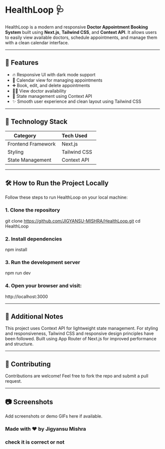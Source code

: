 # HealthLoop 🩺

HealthLoop is a modern and responsive **Doctor Appointment Booking System** built using **Next.js**, **Tailwind CSS**, and **Context API**. It allows users to easily view available doctors, schedule appointments, and manage them with a clean calendar interface.

---

## 🧠 Features

- 🔥 Responsive UI with dark mode support  
- 📅 Calendar view for managing appointments  
- ➕ Book, edit, and delete appointments  
- 👨‍⚕️ View doctor availability  
- 🧠 State management using Context API  
- ✨ Smooth user experience and clean layout using Tailwind CSS  

---

## 🚀 Technology Stack

| Category            | Tech Used     |
|---------------------|---------------|
| Frontend Framework  | Next.js       |
| Styling             | Tailwind CSS  |
| State Management    | Context API  |

---

## 🛠️ How to Run the Project Locally

Follow these steps to run HealthLoop on your local machine:

### 1. Clone the repository
git clone https://github.com/JIGYANSU-MISHRA/HealthLoop.git
cd HealthLoop

### 2. Install dependencies
npm install

### 3. Run the development server
npm run dev

### 4. Open your browser and visit:
http://localhost:3000

---

## 📌 Additional Notes

This project uses Context API for lightweight state management.
For styling and responsiveness, Tailwind CSS and responsive design principles have been followed.
Built using App Router of Next.js for improved performance and structure.

---

## 🤝 Contributing
Contributions are welcome! Feel free to fork the repo and submit a pull request.

---

## 📷 Screenshots
Add screenshots or demo GIFs here if available.

### Made with ❤️ by Jigyansu Mishra

### check it is correct or not

